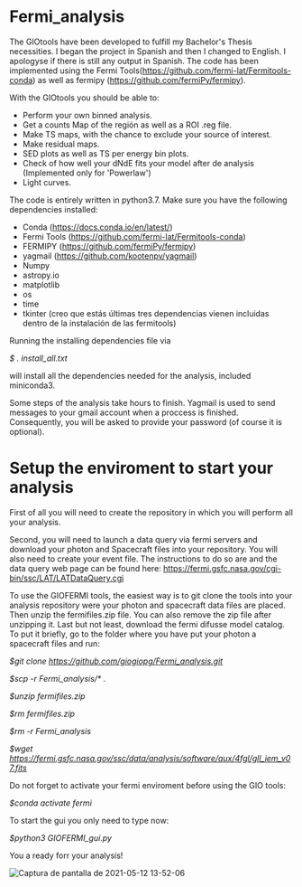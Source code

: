 # Fermi_analysis

The GIOtools have been developed to fulfill my Bachelor's Thesis necessities. I began the project in Spanish and then I changed to English. I apologyse if there is still any output in Spanish.
The code has been implemented using the Fermi Tools(https://github.com/fermi-lat/Fermitools-conda) as well as fermipy (https://github.com/fermiPy/fermipy).


With the GIOtools you should be able to:

- Perform your own binned analysis.
- Get a counts Map of the región as well as a ROI .reg file.
- Make TS maps, with the chance to exclude your source of interest.
- Make residual maps.
- SED plots as well as TS per energy bin plots.
- Check of how well your dNdE fits your model after de analysis (Implemented only for 'Powerlaw')
- Light curves.

The code is entirely written in python3.7. Make sure you have the following dependencies installed:

- Conda (https://docs.conda.io/en/latest/)
- Fermi Tools (https://github.com/fermi-lat/Fermitools-conda)
- FERMIPY (https://github.com/fermiPy/fermipy)
- yagmail (https://github.com/kootenpv/yagmail)
- Numpy
- astropy.io
- matplotlib
- os
- time
- tkinter
(creo que estás últimas tres dependencias vienen incluidas dentro de la instalación de las fermitools)

Running the installing dependencies file via

_$ . install_all.txt_

will install all the dependencies needed for the analysis, included miniconda3.

Some steps of the analysis take hours to finish. Yagmail is used to send messages to your gmail account when a proccess is finished. Consequently, you will be asked to provide your password (of course it is optional).

# Setup the enviroment to start your analysis

First of all you will need to create the repository in which you will perform all your analysis.

Second, you will need to launch a data query via fermi servers and download your photon and Spacecraft files into your repository. You will also need to create your event file. The instructions to do so are and the data query web page can be found here: https://fermi.gsfc.nasa.gov/cgi-bin/ssc/LAT/LATDataQuery.cgi

To use the GIOFERMI tools, the easiest way is to git clone the tools into your analysis repository were your photon and spacecraft data files are placed. Then unzip the fermifiles.zip file. You can also remove the zip file after unzipping it. Last but not least, download the fermi difusse model catalog. To put it briefly, go to the folder where you have put your photon a spacecraft files and run:

_$git clone https://github.com/giogiopg/Fermi_analysis.git_

_$scp -r Fermi_analysis/* ._

_$unzip fermifiles.zip_

_$rm fermifiles.zip_

_$rm -r Fermi_analysis_

_$wget https://fermi.gsfc.nasa.gov/ssc/data/analysis/software/aux/4fgl/gll_iem_v07.fits_
 
Do not forget to activate your fermi enviroment before using the GIO tools:

_$conda activate fermi_

To start the gui you only need to type now:

_$python3 GIOFERMI_gui.py_

You a ready forr your analysis!

![Captura de pantalla de 2021-05-12 13-52-06](https://user-images.githubusercontent.com/69729776/117981812-b1a5be00-b335-11eb-93f5-23b7f56fea74.png)

